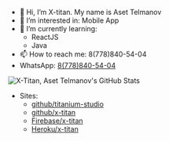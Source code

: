- 👋 Hi, I’m X-titan. My name is Aset Telmanov
- 👀 I’m interested in: Mobile App
- 🌱 I’m currently learning:
    - ReactJS
    - Java
- 📫 How to reach me: 8(778)840-54-04
- WhatsApp: [8(778)840-54-04][wame]

![X-Titan, Aset Telmanov's GitHub Stats](https://github-readme-stats.vercel.app/api?username=x-titan&show_icons=true&theme=radical&count_private=true)

- Sites:
    - [github/titanium-studio][main]
    - [github/x-titan][xttn]
    - [Firebase/x-titan][xweb]
    - [Heroku/x-titan][hero]

[main]: <https://titanium-studio.github.io>
[xttn]: <https://x-titan.github.io>
[xweb]: <https://x-titan.web.app>
[hero]: <https://x-titan.herokuapp.com>
[wame]: <https://wa.me/+77788405404>
